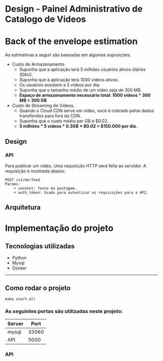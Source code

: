 # Design - Painel Administrativo de Catalogo de Vídeos

# Back of the envelope estimation
As estimativas a seguir são baseadas em algumas suposições.

* Custo de Armazenamento
    * Suponha que a aplicação terá 5 milhões usuários ativos diários (DAU).
    * Suponha que a aplicação terá 1000 vídeos ativos.
    * Os usuários assistem a 5 vídeos por dia.
    * Suponha que o tamanho médio de um vídeo seja de 300 MB.
    * **Espaço de armazenamento necessário total: 1000 vídeos * 300 MB = 300 GB**
* Custo de Streaming de Vídeos.
    * Quando o Cloud CDN serve um vídeo, você é cobrado pelos dados transferidos para fora da CDN.
    * Suponha que o custo médio per GB é $0.02.
    * **5 milhões * 5 videos * 0.3GB * $0.02 = $150.000 por dia.**

## Design

### API
Para publicar um vídeo, Uma requisição HTTP será feita ao servidor. A requisição é mostrada abaixo:
```
POST /v1/me/feed
Params:
    • content: Texto da postagem.
    • auth_token: Usado para autenticar as requisições para a API.
```

## Arquitetura

# Implementação do projeto

## Tecnologias utilizadas
* Python
* Mysql
* Docker
___

## Como rodar o projeto
```
make start-all
```

### As seguintes portas são utilizadas neste projeto:

| Server | Port  |
|--------|-------|
| mysql  | 33060 |
| API    | 5000  |


### API

